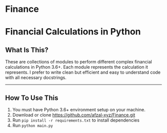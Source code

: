 # Finance
Financial Calculations in Python
==============================

What Is This?
-------------

These are collections of modules to perform different complex financial calculations in Python 3.6+. Each module represents the calculation it represents. I prefer to write clean but efficient and easy to understand code with all necessary docstrings.

----

How To Use This
---------------

1. You must have Python 3.6+ environment setup on your machine.
2. Download or clone https://github.com/afzal-xyz/Finance.git
3. Run `pip install -r requirements.txt` to install dependencies
4. Run `python main.py`


